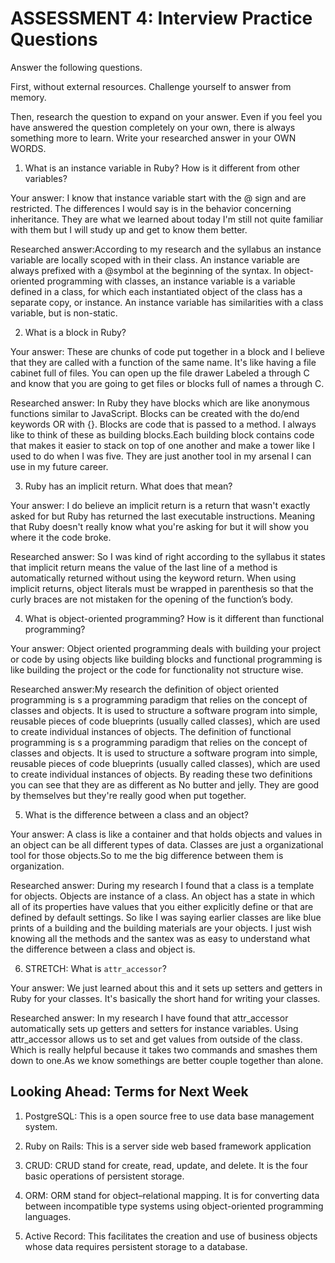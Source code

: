 # ASSESSMENT 4: Interview Practice Questions
Answer the following questions.

First, without external resources. Challenge yourself to answer from memory.

Then, research the question to expand on your answer. Even if you feel you have answered the question completely on your own, there is always something more to learn. Write your researched answer in your OWN WORDS.  

1. What is an instance variable in Ruby? How is it different from other variables?

  Your answer: I know that instance variable start with the @ sign and are restricted. The differences I would say is in the behavior concerning inheritance. They are what we learned about today I'm still not quite familiar with them but I will study up and get to know them better.

  Researched answer:According to my research and the syllabus an instance variable are locally scoped with in their class. An instance variable are always prefixed with a @symbol at the beginning of the syntax. In object-oriented programming with classes, an instance variable is a variable defined in a class, for which each instantiated object of the class has a separate copy, or instance. An instance variable has similarities with a class variable, but is non-static.



2. What is a block in Ruby?

  Your answer: These are chunks of code put together in a block and I believe that they are called with a function of the same name. It's like having a file cabinet full of files. You can open up the file drawer Labeled a through C and know that you are going to get files or blocks full of names a through C.

  Researched answer: In Ruby they have blocks which are like anonymous functions similar to JavaScript. Blocks can be created with the do/end keywords OR with {}. Blocks are code that is passed to a method. I always like to think of these as building blocks.Each building block contains code that makes it easier to stack on top of one another and make a tower like I used to do when I was five. They are just another tool in my arsenal I can use in my future career.



3. Ruby has an implicit return. What does that mean?

  Your answer: I do believe an implicit return is a return that wasn't exactly asked for but Ruby has returned the last executable instructions. Meaning that Ruby doesn't really know what you're asking for but it will show you where it the code broke.

  Researched answer: So I was kind of right according to the syllabus it states that implicit return means the value of the last line of a method is automatically returned without using the keyword return. When using implicit returns, object literals must be wrapped in parenthesis so that the curly braces are not mistaken for the opening of the function’s body.



4. What is object-oriented programming? How is it different than functional programming?

  Your answer: Object oriented programming deals with building your project or code by using objects like building blocks and functional programming is like building the project or the code for functionality not structure wise.

  Researched answer:My research the definition of object oriented programming is s a programming paradigm that relies on the concept of classes and objects. It is used to structure a software program into simple, reusable pieces of code blueprints (usually called classes), which are used to create individual instances of objects. The definition of functional programming is s a programming paradigm that relies on the concept of classes and objects. It is used to structure a software program into simple, reusable pieces of code blueprints (usually called classes), which are used to create individual instances of objects. By reading these two definitions you can see that they are as different as No butter and jelly. They are good by themselves but they're really good when put together.



5. What is the difference between a class and an object?

  Your answer: A class is like a container and that holds objects and values in an object can be all different types of data. Classes are just a organizational tool for those objects.So to me the big difference between them is organization.

  Researched answer: During my research I found that a class is a template for objects. Objects are instance of a class. An object has a state in which all of its properties have values that you either explicitly define or that are defined by default settings. So like I was saying earlier classes are like blue prints of a building and the building materials are your objects. I just wish knowing all the methods and the santex was as easy to understand what the difference between a class and object is.



6. STRETCH: What is `attr_accessor`?

  Your answer: We just learned about this and it sets up setters and getters in Ruby for your classes. It's basically the short hand for writing your classes.

  Researched answer: In my research I have found that attr_accessor automatically sets up getters and setters for instance variables. Using attr_accessor allows us to set and get values from outside of the class. Which is really helpful because it takes two commands and smashes them down to one.As we know somethings are better couple together than alone. 



## Looking Ahead: Terms for Next Week

1. PostgreSQL: This is a open source free to use data base management system.
 
2. Ruby on Rails: This is a server side web based framework application

3. CRUD: CRUD stand for create, read, update, and delete. It is the four basic operations of persistent storage.

4. ORM: ORM stand for object–relational mapping. It is for converting data between incompatible type systems using object-oriented programming languages. 

5. Active Record: This facilitates the creation and use of business objects whose data requires persistent storage to a database.
